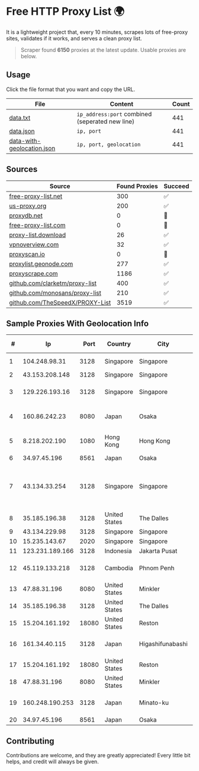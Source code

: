 
# Free HTTP Proxy List 🌍

It is a lightweight project that, every 10 minutes, scrapes lots of free-proxy sites, validates if it works, and serves a clean proxy list.


> Scraper found **6150** proxies at the latest update. Usable proxies are below.

## Usage

Click the file format that you want and copy the URL.


|File|Content|Count|
|----|-------|-----|
|[data.txt](https://raw.githubusercontent.com/themiralay/Proxy-List-World/master/data.txt)|`ip_address:port` combined (seperated new line)|441|
|[data.json](https://raw.githubusercontent.com/themiralay/Proxy-List-World/master/data.json)|`ip, port`|441|
|[data-with-geolocation.json](https://raw.githubusercontent.com/themiralay/Proxy-List-World/master/data-with-geolocation.json)|`ip, port, geolocation`|441|

## Sources

|Source|Found Proxies|Succeed|
|------|-------------|-------|
|[free-proxy-list.net](https://free-proxy-list.net)|300|✅|
|[us-proxy.org](https://www.us-proxy.org)|200|✅|
|[proxydb.net](http://proxydb.net)|0|🚫|
|[free-proxy-list.com](https://free-proxy-list.com/?page=&port=&type%5B%5D=http&type%5B%5D=https&up_time=0&search=Search)|0|🚫|
|[proxy-list.download](https://www.proxy-list.download/HTTP)|26|✅|
|[vpnoverview.com](https://vpnoverview.com/privacy/anonymous-browsing/free-proxy-servers)|32|✅|
|[proxyscan.io](https://www.proxyscan.io)|0|🚫|
|[proxylist.geonode.com](https://proxylist.geonode.com/api/proxy-list?limit=300&page=1&sort_by=lastChecked&sort_type=desc&protocols=http,https)|277|✅|
|[proxyscrape.com](https://api.proxyscrape.com/v2/?request=displayproxies&protocol=http&timeout=10000&country=all&ssl=all&anonymity=all)|1186|✅|
|[github.com/clarketm/proxy-list](https://raw.githubusercontent.com/clarketm/proxy-list/master/proxy-list-raw.txt)|400|✅|
|[github.com/monosans/proxy-list](https://raw.githubusercontent.com/monosans/proxy-list/main/proxies/http.txt)|210|✅|
|[github.com/TheSpeedX/PROXY-List](https://raw.githubusercontent.com/TheSpeedX/PROXY-List/master/http.txt)|3519|✅|


## Sample Proxies With Geolocation Info

|#|Ip|Port|Country|City|Internet Service Provider|
|-|--|----|-------|----|-------------------------|
|1|104.248.98.31|3128|Singapore|Singapore|DigitalOcean, LLC|
|2|43.153.208.148|3128|Singapore|Singapore|Aceville Pte.ltd|
|3|129.226.193.16|3128|Singapore|Singapore|Tencent Cloud Computing (Beijing) Co|
|4|160.86.242.23|8080|Japan|Osaka|Sony Network Communications Inc|
|5|8.218.202.190|1080|Hong Kong|Hong Kong|Alibaba (US) Technology Co., Ltd.|
|6|34.97.45.196|8561|Japan|Osaka|Google LLC|
|7|43.134.33.254|3128|Singapore|Singapore|Shenzhen Tencent Computer Systems Company Limited|
|8|35.185.196.38|3128|United States|The Dalles|Google LLC|
|9|43.134.229.98|3128|Singapore|Singapore|Aceville Pte.ltd|
|10|15.235.143.67|2020|Singapore|Singapore|OVH SAS|
|11|123.231.189.166|3128|Indonesia|Jakarta Pusat|LINTASARTA|
|12|45.119.133.218|3128|Cambodia|Phnom Penh|VIETTEL (CAMBODIA) PTE., LTD|
|13|47.88.31.196|8080|United States|Minkler|Alibaba.com LLC|
|14|35.185.196.38|3128|United States|The Dalles|Google LLC|
|15|15.204.161.192|18080|United States|Reston|OVH SAS|
|16|161.34.40.115|3128|Japan|Higashifunabashi|NTT PC Communications, Inc.|
|17|15.204.161.192|18080|United States|Reston|OVH SAS|
|18|47.88.31.196|8080|United States|Minkler|Alibaba.com LLC|
|19|160.248.190.253|3128|Japan|Minato-ku|NTT PC Communications, Inc.|
|20|34.97.45.196|8561|Japan|Osaka|Google LLC|



## Contributing

Contributions are welcome, and they are greatly appreciated! Every
little bit helps, and credit will always be given.

